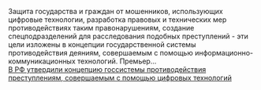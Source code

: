 <!--2025-01-09 09:43:18-->
<div class="yb">
  <div class="rss smaller1 habr"><p>Защита государства и граждан от мошенников, использующих цифровые технологии, разработка правовых и технических мер противодействиях таким правонарушениям, создание спецподразделений для расследования подобных преступлений - эти цели изложены в концепции государственной системы противодействия деяниям, совершаемым с помощью информационно-коммуникационных технологий. Премьер... <br><a class="light" href="https://habr.com/ru/news/872436/?utm_source=habrahabr&utm_medium=rss&utm_campaign=872436">В РФ утвердили концепцию госсистемы противодействия преступлениям, совершаемым с помощью цифровых технологий</a></div>
</div>
